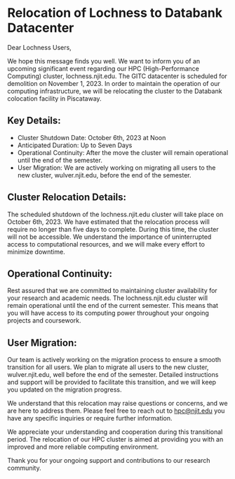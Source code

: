 # Relocation of Lochness to Databank Datacenter

Dear Lochness Users,


We hope this message finds you well. We want to inform you of an upcoming significant event regarding our HPC (High-Performance Computing) cluster, lochness.njit.edu. The GITC datacenter is scheduled for demolition on November 1, 2023. In order to maintain the operation of our computing infrastructure, we will be relocating the cluster to the Databank colocation facility in Piscataway.


## Key Details:


* Cluster Shutdown Date: October 6th, 2023 at Noon
* Anticipated Duration: Up to Seven Days
* Operational Continuity: After the move the cluster will remain operational until the end of the semester.
* User Migration: We are actively working on migrating all users to the new cluster, wulver.njit.edu, before the end of the semester.


## Cluster Relocation Details:

The scheduled shutdown of the lochness.njit.edu cluster will take place on October 6th, 2023. We have estimated that the relocation process will require no longer than five days to complete. During this time, the cluster will not be accessible. We understand the importance of uninterrupted access to computational resources, and we will make every effort to minimize downtime.


## Operational Continuity:

Rest assured that we are committed to maintaining cluster availability for your research and academic needs. The lochness.njit.edu cluster will remain operational until the end of the current semester. This means that you will have access to its computing power throughout your ongoing projects and coursework.


## User Migration:

Our team is actively working on the migration process to ensure a smooth transition for all users. We plan to migrate all users to the new cluster, wulver.njit.edu, well before the end of the semester. Detailed instructions and support will be provided to facilitate this transition, and we will keep you updated on the migration progress.


We understand that this relocation may raise questions or concerns, and we are here to address them. Please feel free to reach out to hpc@njit.edu you have any specific inquiries or require further information.


We appreciate your understanding and cooperation during this transitional period. The relocation of our HPC cluster is aimed at providing you with an improved and more reliable computing environment.


Thank you for your ongoing support and contributions to our research community.



